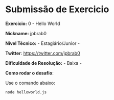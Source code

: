 # Submissão de Exercicio

**Exercicio:** 0 - Hello World

**Nickname:** jpbrab0

**Nível Técnico:** - Estagiário/Junior -

**Twitter**: https://twitter.com/jpbrab0

**Dificuldade de Resolução:** - Baixa -

**Como rodar o desafio**: 

Use o comando abaixo: 
```bash
node helloworld.js
```